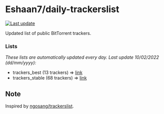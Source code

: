 
# Eshaan7/daily-trackerslist 

[![Last update](https://img.shields.io/badge/Last%20update-10/02/2022-blue.svg)](#)

Updated list of public BitTorrent trackers.

### Lists
*These lists are automatically updated every day. Last update 10/02/2022 (_dd/mm/yyyy_):*

* trackers_best (13 trackers) => [link](https://raw.githubusercontent.com/eshaan7/daily-trackerslist/master/trackers_best.txt)
* trackers_stable (68 trackers) => [link](https://raw.githubusercontent.com/eshaan7/daily-trackerslist/master/trackers_stable.txt)

## Note

Inspired by [ngosang/trackerslist](https://github.com/ngosang/trackerslist).
